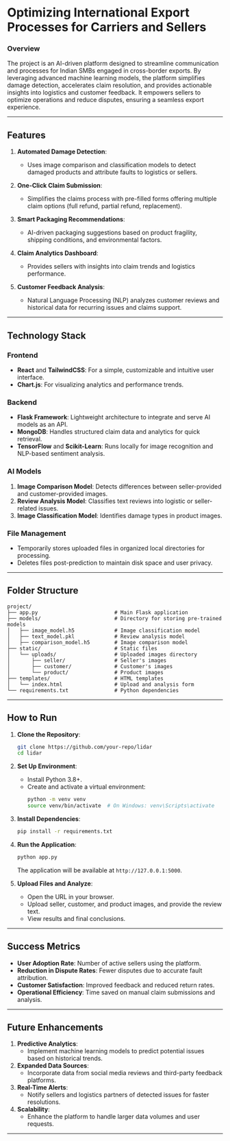 
# **Optimizing International Export Processes for Carriers and Sellers**

### **Overview**
The project is an AI-driven platform designed to streamline communication and processes for Indian SMBs engaged in cross-border exports. By leveraging advanced machine learning models, the platform simplifies damage detection, accelerates claim resolution, and provides actionable insights into logistics and customer feedback. It empowers sellers to optimize operations and reduce disputes, ensuring a seamless export experience.

---

## **Features**
1. **Automated Damage Detection**:
   - Uses image comparison and classification models to detect damaged products and attribute faults to logistics or sellers.

2. **One-Click Claim Submission**:
   - Simplifies the claims process with pre-filled forms offering multiple claim options (full refund, partial refund, replacement).

3. **Smart Packaging Recommendations**:
   - AI-driven packaging suggestions based on product fragility, shipping conditions, and environmental factors.

4. **Claim Analytics Dashboard**:
   - Provides sellers with insights into claim trends and logistics performance.

5. **Customer Feedback Analysis**:
   - Natural Language Processing (NLP) analyzes customer reviews and historical data for recurring issues and claims support.

---

## **Technology Stack**

### **Frontend**
- **React** and **TailwindCSS**: For a simple, customizable and intuitive user interface.
- **Chart.js**: For visualizing analytics and performance trends.

### **Backend**
- **Flask Framework**: Lightweight architecture to integrate and serve AI models as an API.
- **MongoDB**: Handles structured claim data and analytics for quick retrieval.
- **TensorFlow** and **Scikit-Learn**: Runs locally for image recognition and NLP-based sentiment analysis.

### **AI Models**
1. **Image Comparison Model**: Detects differences between seller-provided and customer-provided images.
2. **Review Analysis Model**: Classifies text reviews into logistic or seller-related issues.
3. **Image Classification Model**: Identifies damage types in product images.

### **File Management**
- Temporarily stores uploaded files in organized local directories for processing.
- Deletes files post-prediction to maintain disk space and user privacy.

---

## **Folder Structure**
```
project/
├── app.py                         # Main Flask application
├── models/                        # Directory for storing pre-trained models
│   ├── image_model.h5             # Image classification model
│   ├── text_model.pkl             # Review analysis model
│   ├── comparison_model.h5        # Image comparison model
├── static/                        # Static files
│   └── uploads/                   # Uploaded images directory
│       ├── seller/                # Seller's images
│       ├── customer/              # Customer's images
│       └── product/               # Product images
├── templates/                     # HTML templates
│   └── index.html                 # Upload and analysis form
└── requirements.txt               # Python dependencies
```

---

## **How to Run**
1. **Clone the Repository**:
   ```bash
   git clone https://github.com/your-repo/lidar
   cd lidar
   ```

2. **Set Up Environment**:
   - Install Python 3.8+.
   - Create and activate a virtual environment:
     ```bash
     python -m venv venv
     source venv/bin/activate  # On Windows: venv\Scripts\activate
     ```

3. **Install Dependencies**:
   ```bash
   pip install -r requirements.txt
   ```

4. **Run the Application**:
   ```bash
   python app.py
   ```
   The application will be available at `http://127.0.0.1:5000`.

5. **Upload Files and Analyze**:
   - Open the URL in your browser.
   - Upload seller, customer, and product images, and provide the review text.
   - View results and final conclusions.

---

## **Success Metrics**
- **User Adoption Rate**: Number of active sellers using the platform.
- **Reduction in Dispute Rates**: Fewer disputes due to accurate fault attribution.
- **Customer Satisfaction**: Improved feedback and reduced return rates.
- **Operational Efficiency**: Time saved on manual claim submissions and analysis.

---

## **Future Enhancements**
1. **Predictive Analytics**:
   - Implement machine learning models to predict potential issues based on historical trends.
2. **Expanded Data Sources**:
   - Incorporate data from social media reviews and third-party feedback platforms.
3. **Real-Time Alerts**:
   - Notify sellers and logistics partners of detected issues for faster resolutions.
4. **Scalability**:
   - Enhance the platform to handle larger data volumes and user requests.

---

